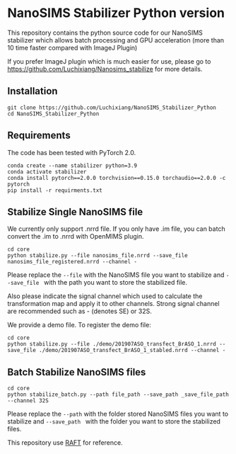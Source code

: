 # NanoSIMS Stabilizer Python version
This repository contains the python source code for our NanoSIMS stabilizer which allows batch processing and GPU acceleration (more than 10 time faster compared with ImageJ Plugin)

If you prefer ImageJ plugin which is much easier for use, please go to https://github.com/Luchixiang/Nanosims_stabilize for more details. 


## Installation
```Shell
git clone https://github.com/Luchixiang/NanoSIMS_Stabilizer_Python
cd NanoSIMS_Stabilizer_Python
```
## Requirements
The code has been tested with PyTorch 2.0. 
```Shell
conda create --name stabilizer python=3.9
conda activate stabilizer
conda install pytorch==2.0.0 torchvision==0.15.0 torchaudio==2.0.0 -c pytorch 
pip install -r requirments.txt
```

## Stabilize Single NanoSIMS file
We currently only support .nrrd file. If you only have .im file, you can batch convert the .im to .nrrd with OpenMIMS plugin. 
```Shell
cd core
python stabilize.py --file nanosims_file.nrrd --save_file nanosims_file_registered.nrrd --channel -
```
Please replace the ``--file`` with the NanoSIMS file you want to stabilize and `--save_file ` with the path you want to store the stabilized file.

Also please indicate the signal channel which used to calculate the transformation map and apply it to other channels. Strong signal channel are recommended such as - (denotes SE) or 32S.

We provide a demo file. To register the demo file:
```shell
cd core
python stabilize.py --file ./demo/201907ASO_transfect_BrASO_1.nrrd --save_file ./demo/201907ASO_transfect_BrASO_1_stabled.nrrd --channel -
```
## Batch Stabilize NanoSIMS files
```Shell
cd core
python stabilize_batch.py --path file_path --save_path _save_file_path --channel 32S
```
Please replace the ``--path`` with the folder stored NanoSIMS files you want to stabilize and `--save_path ` with the folder you want to store the stabilized files.


This repository use [RAFT](https://github.com/princeton-vl/RAFT) for reference. 